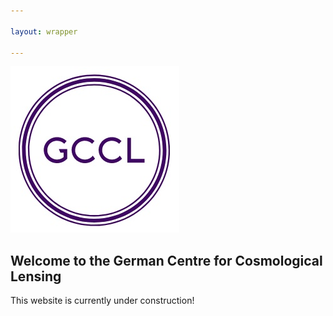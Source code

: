 ```yaml
---

layout: wrapper

---
```


![Image](assets/img/GCCL_logo.jpg)

## Welcome to the German Centre for Cosmological Lensing

This website is currently under construction!
